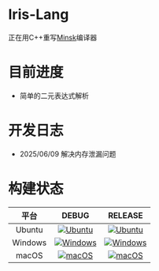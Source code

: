 # Iris-Lang
正在用C++重写[Minsk](https://github.com/terrajobst/minsk)编译器

# 目前进度
- 简单的二元表达式解析

# 开发日志
- 2025/06/09 解决内存泄漏问题

# 构建状态
|    平台    |    DEBUG    |    RELEASE    |
|:----------:|:----------:|:----------:|
| Ubuntu | [![Ubuntu](https://github.com/jiuxin303/Iris-Lang/actions/workflows/c-cpp-ubuntu.yml/badge.svg?event=push&name=Build+on+Ubuntu+%28debug%29)](https://github.com/jiuxin303/Iris-Lang/actions/workflows/c-cpp-ubuntu.yml) | [![Ubuntu](https://github.com/jiuxin303/Iris-Lang/actions/workflows/c-cpp-ubuntu.yml/badge.svg?event=push&name=Build+on+Ubuntu+%28release%29)](https://github.com/jiuxin303/Iris-Lang/actions/workflows/c-cpp-ubuntu.yml) |
| Windows | [![Windows](https://github.com/jiuxin303/Iris-Lang/actions/workflows/c-cpp-windows.yml/badge.svg?event=push&name=Build+on+Windows+%28debug%29)](https://github.com/jiuxin303/Iris-Lang/actions/workflows/c-cpp-windows.yml) | [![Windows](https://github.com/jiuxin303/Iris-Lang/actions/workflows/c-cpp-windows.yml/badge.svg?event=push&name=Build+on+Windows+%28release%29)](https://github.com/jiuxin303/Iris-Lang/actions/workflows/c-cpp-windows.yml) |
| macOS | [![macOS](https://github.com/jiuxin303/Iris-Lang/actions/workflows/c-cpp-macos.yml/badge.svg?event=push&name=Build+on+macOS+%28debug%29)](https://github.com/jiuxin303/Iris-Lang/actions/workflows/c-cpp-macos.yml) | [![macOS](https://github.com/jiuxin303/Iris-Lang/actions/workflows/c-cpp-macos.yml/badge.svg?event=push&name=Build+on+macOS+%28release%29)](https://github.com/jiuxin303/Iris-Lang/actions/workflows/c-cpp-macos.yml) |
